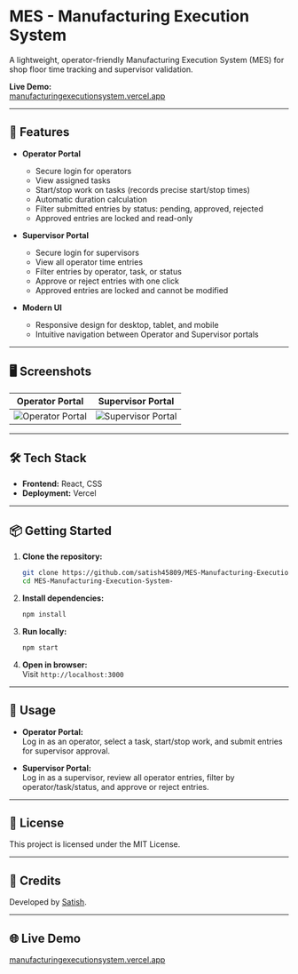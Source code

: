 # MES - Manufacturing Execution System

A lightweight, operator-friendly Manufacturing Execution System (MES) for shop floor time tracking and supervisor validation.

**Live Demo:**  
[manufacturingexecutionsystem.vercel.app](https://manufacturingexecutionsystem.vercel.app/)

---

## 🚀 Features

- **Operator Portal**
  - Secure login for operators
  - View assigned tasks
  - Start/stop work on tasks (records precise start/stop times)
  - Automatic duration calculation
  - Filter submitted entries by status: pending, approved, rejected
  - Approved entries are locked and read-only

- **Supervisor Portal**
  - Secure login for supervisors
  - View all operator time entries
  - Filter entries by operator, task, or status
  - Approve or reject entries with one click
  - Approved entries are locked and cannot be modified

- **Modern UI**
  - Responsive design for desktop, tablet, and mobile
  - Intuitive navigation between Operator and Supervisor portals

---

## 🖥️ Screenshots

| Operator Portal | Supervisor Portal |
|-----------------|------------------|
| ![Operator Portal](<img width="1551" height="858" alt="Image" src="https://github.com/user-attachments/assets/4d5843b2-ca9d-48a7-9870-e8321da1167a" />) | ![Supervisor Portal](https://manufacturingexecutionsystem.vercel.app/screenshots/supervisor.png) |

---

## 🛠️ Tech Stack

- **Frontend:** React, CSS
- **Deployment:** Vercel

---

## 📦 Getting Started

1. **Clone the repository:**
   ```bash
   git clone https://github.com/satish45809/MES-Manufacturing-Execution-System-.git
   cd MES-Manufacturing-Execution-System-
   ```

2. **Install dependencies:**
   ```bash
   npm install
   ```

3. **Run locally:**
   ```bash
   npm start
   ```

4. **Open in browser:**  
   Visit `http://localhost:3000`

---

## 📝 Usage

- **Operator Portal:**  
  Log in as an operator, select a task, start/stop work, and submit entries for supervisor approval.

- **Supervisor Portal:**  
  Log in as a supervisor, review all operator entries, filter by operator/task/status, and approve or reject entries.

---

## 📄 License

This project is licensed under the MIT License.

---

## 🙌 Credits

Developed by [Satish](https://github.com/satish45809).

---

## 🌐 Live Demo

[manufacturingexecutionsystem.vercel.app](https://manufacturingexecutionsystem.vercel.app/)
